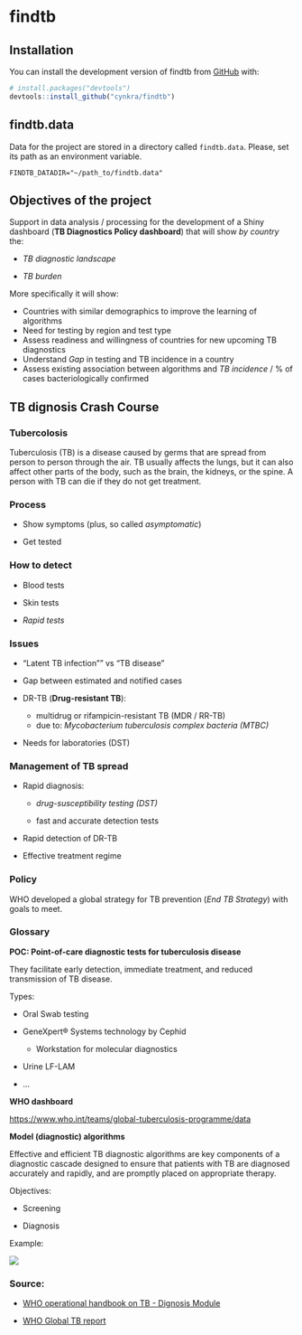 
<!-- README.md is generated from README.Rmd. Please edit that file -->

# findtb

<!-- badges: start -->
<!-- badges: end -->

## Installation

You can install the development version of findtb from
[GitHub](https://github.com/) with:

``` r
# install.packages("devtools")
devtools::install_github("cynkra/findtb")
```

## findtb.data

Data for the project are stored in a directory called `findtb.data`.
Please, set its path as an environment variable.

`FINDTB_DATADIR="~/path_to/findtb.data"`

## Objectives of the project

Support in data analysis / processing for the development of a Shiny
dashboard (**TB Diagnostics Policy dashboard**) that will show *by
country* the:

- *TB diagnostic landscape*

- *TB burden*

More specifically it will show:

- Countries with similar demographics to improve the learning of
  algorithms
- Need for testing by region and test type
- Assess readiness and willingness of countries for new upcoming TB
  diagnostics
- Understand *Gap* in testing and TB incidence in a country
- Assess existing association between algorithms and *TB incidence* / %
  of cases bacteriologically confirmed

## TB dignosis Crash Course

### Tubercolosis

Tuberculosis (TB) is a disease caused by germs that are spread from
person to person through the air. TB usually affects the lungs, but it
can also affect other parts of the body, such as the brain, the kidneys,
or the spine. A person with TB can die if they do not get treatment.

### Process

- Show symptoms (plus, so called *asymptomatic*)

- Get tested

### How to detect

- Blood tests

- Skin tests

- *Rapid tests*

### Issues

- “Latent TB infection”” vs “TB disease”

- Gap between estimated and notified cases

- DR-TB (**Drug-resistant TB**):

  - multidrug or rifampicin-resistant TB (MDR / RR-TB)
  - due to: *Mycobacterium tuberculosis complex bacteria (MTBC)*

- Needs for laboratories (DST)

### Management of TB spread

- Rapid diagnosis:

  - *drug-susceptibility testing (DST)*

  - fast and accurate detection tests

- Rapid detection of DR-TB

- Effective treatment regime

### Policy

WHO developed a global strategy for TB prevention (*End TB Strategy*)
with goals to meet.

### Glossary

**POC: Point-of-care diagnostic tests for tuberculosis disease**

They facilitate early detection, immediate treatment, and reduced
transmission of TB disease.

Types:

- Oral Swab testing

- GeneXpert® Systems technology by Cephid

  - Workstation for molecular diagnostics

- Urine LF-LAM

- …

**WHO dashboard**

<https://www.who.int/teams/global-tuberculosis-programme/data>

**Model (diagnostic) algorithms**

Effective and efficient TB diagnostic algorithms are key components of a
diagnostic cascade designed to ensure that patients with TB are
diagnosed accurately and rapidly, and are promptly placed on appropriate
therapy.

Objectives:

- Screening

- Diagnosis

Example:

![](https://tbksp.org/sites/default/files/inline-images/Fig4-2.gif)

### Source:

- [WHO operational handbook on TB - Dignosis
  Module](https://www.who.int/publications/i/item/9789240030589)

- [WHO Global TB
  report](https://www.who.int/teams/global-tuberculosis-programme/data#gtbr)
